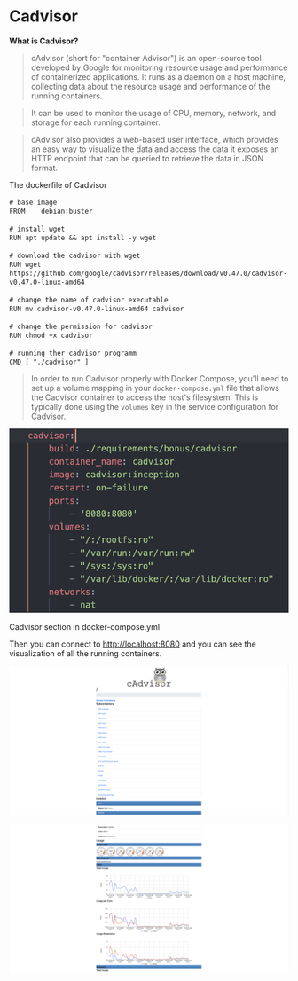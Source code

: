 # Cadvisor

**What is Cadvisor?**

> cAdvisor (short for "container Advisor") is an open-source tool developed by Google for monitoring resource usage and performance of containerized applications. It runs as a daemon on a host machine, collecting data about the resource usage and performance of the running containers.
> 

> It can be used to monitor the usage of CPU, memory, network, and storage for each running container.
> 

> cAdvisor also provides a web-based user interface, which provides an easy way to visualize the data and access the data it exposes an HTTP endpoint that can be queried to retrieve the data in JSON format.
> 

The dockerfile of Cadvisor

```docker
# base image
FROM    debian:buster

# install wget
RUN apt update && apt install -y wget

# download the cadvisor with wget
RUN wget https://github.com/google/cadvisor/releases/download/v0.47.0/cadvisor-v0.47.0-linux-amd64

# change the name of cadvisor executable
RUN mv cadvisor-v0.47.0-linux-amd64 cadvisor

# change the permission for cadvisor
RUN chmod +x cadvisor

# running ther cadvisor programm
CMD [ "./cadvisor" ]
```

> In order to run Cadvisor properly with Docker Compose, you'll need to set up a volume mapping in your `docker-compose.yml` file that allows the Cadvisor container to access the host's filesystem. This is typically done using the `volumes`
 key in the service configuration for Cadvisor.
> 

![Cadvisor section in docker-compose.yml](Cadvisor%201448c0a9dfe048be852acffa1242ffce/Screen_Shot_2023-01-11_at_9.27.37_AM.png)

Cadvisor section in docker-compose.yml

Then you can connect to [http://localhost:8080](http://localhost:8080) and you can see the visualization of all the running containers.

![Screen Shot 2023-01-11 at 9.32.36 AM.png](Cadvisor%201448c0a9dfe048be852acffa1242ffce/Screen_Shot_2023-01-11_at_9.32.36_AM.png)

![Screen Shot 2023-01-11 at 9.32.47 AM.png](Cadvisor%201448c0a9dfe048be852acffa1242ffce/Screen_Shot_2023-01-11_at_9.32.47_AM.png)